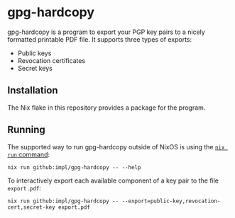 <!--
SPDX-FileCopyrightText: 2023 Noah Fontes

SPDX-License-Identifier: CC-BY-NC-SA-4.0
-->

# gpg-hardcopy

gpg-hardcopy is a program to export your PGP key pairs to a nicely formatted printable PDF file. It supports three types of exports:

* Public keys
* Revocation certificates
* Secret keys

## Installation

The Nix flake in this repository provides a package for the program.

## Running

The supported way to run gpg-hardcopy outside of NixOS is using the [`nix run` command](https://nixos.org/manual/nix/stable/command-ref/new-cli/nix3-run.html):

```
nix run github:impl/gpg-hardcopy -- --help
```

To interactively export each available component of a key pair to the file `export.pdf`:

```
nix run github:impl/gpg-hardcopy -- --export=public-key,revocation-cert,secret-key export.pdf
```
